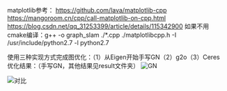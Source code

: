matplotlib参考：
https://github.com/lava/matplotlib-cpp
https://mangoroom.cn/cpp/call-matplotlib-on-cpp.html
https://blog.csdn.net/qq_31253399/article/details/115342900
如果不用cmake编译：g++ -o graph_slam ./*.cpp ./matplotlibcpp.h -I /usr/include/python2.7 -l python2.7

使用三种实现方式完成图优化：（1）从Eigen开始手写GN（2）g2o（3）Ceres
优化结果：（手写GN，其他结果见result文件夹）
![GN](https://user-images.githubusercontent.com/42105276/189851829-5c4a6039-c3c8-4996-a11c-370436948042.png)

![对比](https://user-images.githubusercontent.com/42105276/189851839-a8bd2fe9-350e-4a64-ab96-de29372f39c5.png)
